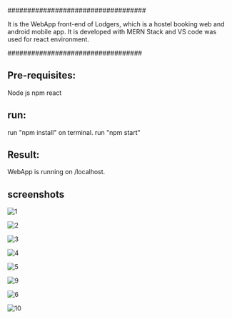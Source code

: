 ###################################

It is the WebApp front-end of Lodgers, which is a hostel booking web and android mobile app. It is developed with MERN Stack and VS code was used for react environment.

##################################

## Pre-requisites:

Node js
npm
react

## run:

run "npm install" on terminal.
run "npm start"

## Result:

WebApp is running on /localhost.

## screenshots

![1](https://github.com/Ammar-Ahmad1/Lodgers/assets/106924407/45e6b931-ba1e-4da4-a767-b6fbd128f9a8)

![2](https://github.com/Ammar-Ahmad1/Lodgers/assets/106924407/3f428021-4a91-4da6-a0f9-d749365365ce)

![3](https://github.com/Ammar-Ahmad1/Lodgers/assets/106924407/a468bbe3-d48f-4fa5-a5e7-8838475ba87d)

![4](https://github.com/Ammar-Ahmad1/Lodgers/assets/106924407/42cc48e2-0854-4e91-b571-9a794ec05679)

![5](https://github.com/Ammar-Ahmad1/Lodgers/assets/106924407/7bf230f8-a8c2-4cf8-b507-64be9cf4b155)

![9](https://github.com/Ammar-Ahmad1/Lodgers/assets/106924407/8b07e9e7-91c1-4abc-beca-5234ccc3057f)

![6](https://github.com/Ammar-Ahmad1/Lodgers/assets/106924407/c8a1abfc-366d-4277-ab7d-45ed6e82f8ec)

![10](https://github.com/Ammar-Ahmad1/Lodgers/assets/106924407/6840dfde-69cd-492e-8197-21df73421e1c)






